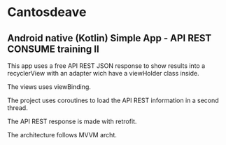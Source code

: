 # Cantosdeave
Android native (Kotlin) Simple App - API REST CONSUME training II
---
This app uses a free API REST JSON response to show results into a recyclerView with an adapter wich have a viewHolder class inside. 

The views uses viewBinding.

The project uses coroutines to load the API REST information in a second thread. 

The API REST response is made with retrofit.

The architecture follows MVVM archt.
